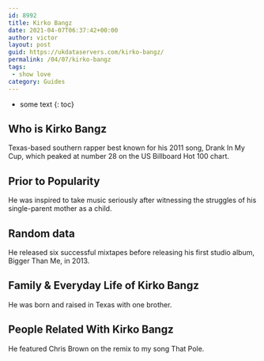 ```yaml
---
id: 8992
title: Kirko Bangz
date: 2021-04-07T06:37:42+00:00
author: victor
layout: post
guid: https://ukdataservers.com/kirko-bangz/
permalink: /04/07/kirko-bangz
tags:
 - show love
category: Guides
---
```


* some text
{: toc}


## Who is Kirko Bangz



Texas-based southern rapper best known for his 2011 song, Drank In My Cup, which peaked at number 28 on the US Billboard Hot 100 chart.

                
                
                
## Prior to Popularity



He was inspired to take music seriously after witnessing the struggles of his single-parent mother as a child.

                
                
                
## Random data



He released six successful mixtapes before releasing his first studio album, Bigger Than Me, in 2013.

                
                
                
## Family & Everyday Life of Kirko Bangz



He was born and raised in Texas with one brother.

                
                
                
## People Related With Kirko Bangz



He featured Chris Brown on the remix to my song That Pole.

                
              
            
          
          
          